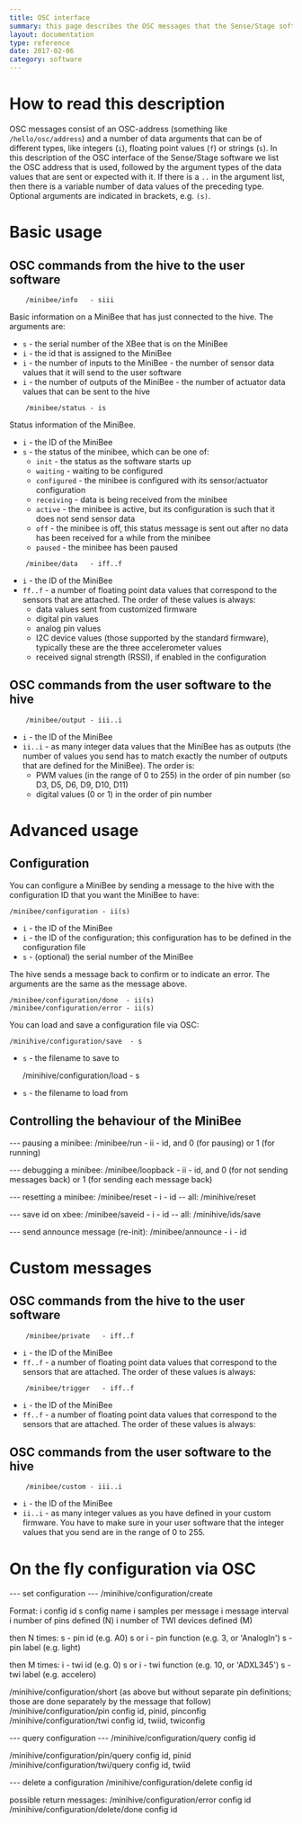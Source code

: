 ```yaml
---
title: OSC interface
summary: this page describes the OSC messages that the Sense/Stage software sends and understands
layout: documentation
type: reference
date: 2017-02-06
category: software
---
```


# How to read this description

OSC messages consist of an OSC-address (something like `/hello/osc/address`) and a number of data arguments that can be of different types, like integers (`i`), floating point values (`f`) or strings (`s`). In this description of the OSC interface of the Sense/Stage software we list the OSC address that is used, followed by the argument types of the data values that are sent or expected with it. If there is a `..` in the argument list, then there is a variable number of data values of the preceding type. Optional arguments are indicated in brackets, e.g. `(s)`.

# Basic usage

## OSC commands from the hive to the user software

```
    /minibee/info   - siii
```

Basic information on a MiniBee that has just connected to the hive. The arguments are:

* `s` - the serial number of the XBee that is on the MiniBee
* `i` - the id that is assigned to the MiniBee
* `i` - the number of inputs to the MiniBee - the number of sensor data values that it will send to the user software
* `i` - the number of outputs of the MiniBee - the number of actuator data values that can be sent to the hive


```
    /minibee/status - is
```

Status information of the MiniBee.

* `i` - the ID of the MiniBee
* `s` - the status of the minibee, which can be one of:
    - `init` - the status as the software starts up
    - `waiting` - waiting to be configured
    - `configured` - the minibee is configured with its sensor/actuator configuration
    - `receiving` - data is being received from the minibee
    - `active` - the minibee is active, but its configuration is such that it does not send sensor data
    - `off` - the minibee is off, this status message is sent out after no data has been received for a while from the minibee
    - `paused` - the minibee has been paused

```
    /minibee/data   - iff..f
```
    
* `i` - the ID of the MiniBee
* `ff..f` - a number of floating point data values that correspond to the sensors that are attached. The order of these values is always:
    - data values sent from customized firmware
    - digital pin values
    - analog pin values
    - I2C device values (those supported by the standard firmware), typically these are the three accelerometer values
    - received signal strength (RSSI), if enabled in the configuration

## OSC commands from the user software to the hive

```
    /minibee/output - iii..i
```

* `i` - the ID of the MiniBee
* `ii..i` - as many integer data values that the MiniBee has as outputs (the number of values you send has to match exactly the number of outputs that are defined for the MiniBee). The order is:
    - PWM values (in the range of 0 to 255) in the order of pin number (so D3, D5, D6, D9, D10, D11)
    - digital values (0 or 1) in the order of pin number


# Advanced usage

## Configuration

You can configure a MiniBee by sending a message to the hive with the configuration ID that you want the MiniBee to have:

    /minibee/configuration - ii(s)

* `i` - the ID of the MiniBee
* `i` - the ID of the configuration; this configuration has to be defined in the configuration file
* `s` - (optional) the serial number of the MiniBee

The hive sends a message back to confirm or to indicate an error. The arguments are the same as the message above.

    /minibee/configuration/done  - ii(s)
    /minibee/configuration/error - ii(s)


You can load and save a configuration file via OSC:

    /minihive/configuration/save  - s 

* `s` - the filename to save to

    /minihive/configuration/load  - s 

* `s` - the filename to load from

## Controlling the behaviour of the MiniBee

--- pausing a minibee:
/minibee/run - ii - id, and 0 (for pausing) or 1 (for running)

--- debugging a minibee:
/minibee/loopback - ii - id, and 0 (for not sending messages back) or 1 (for sending each message back)

--- resetting a minibee:
/minibee/reset - i - id
-- all:
/minihive/reset

--- save id on xbee:
/minibee/saveid - i - id
-- all:
/minihive/ids/save

--- send announce message (re-init):
/minibee/announce - i - id


# Custom messages

## OSC commands from the hive to the user software

```
    /minibee/private   - iff..f
```

* `i` - the ID of the MiniBee
* `ff..f` - a number of floating point data values that correspond to the sensors that are attached. The order of these values is always:

```
    /minibee/trigger   - iff..f
````

* `i` - the ID of the MiniBee
* `ff..f` - a number of floating point data values that correspond to the sensors that are attached. The order of these values is always:


## OSC commands from the user software to the hive

```
    /minibee/custom - iii..i
```

* `i` - the ID of the MiniBee
* `ii..i` - as many integer values as you have defined in your custom firmware. You have to make sure in your user software that the integer values that you send are in the range of 0 to 255.


# On the fly configuration via OSC


--- set configuration ---
/minihive/configuration/create

Format:
i config id
s config name
i samples per message
i message interval
i number of pins defined (N)
i number of TWI devices defined (M)

then N times:
  s      - pin id (e.g. A0)
  s or i - pin function (e.g. 3, or 'AnalogIn')
  s      - pin label (e.g. light)

then M times:
  i      - twi id (e.g. 0)
  s or i - twi function (e.g. 10, or 'ADXL345')
  s      - twi label (e.g. accelero)

/minihive/configuration/short (as above but without separate pin definitions; those are done separately by the message that follow)
/minihive/configuration/pin config id, pinid, pinconfig
/minihive/configuration/twi config id, twiid, twiconfig

--- query configuration ---
/minihive/configuration/query config id

/minihive/configuration/pin/query config id, pinid
/minihive/configuration/twi/query config id, twiid



--- delete a configuration
/minihive/configuration/delete config id

  possible return messages:
    /minihive/configuration/error config id
    /minihive/configuration/delete/done config id
